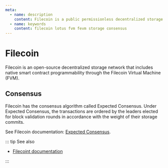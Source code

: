 ```yaml
---
meta:
  - name: description
    content: Filecoin is a public permissionless decentralized storage protocol with smart contract programmability.
  - name: keywords
    content: filecoin lotus fvm fevm storage consensus
---
```


# Filecoin

Filecoin is an open-source decentralized storage network that includes native smart contract programmability through the Filecoin Virtual Machine (FVM).

## Consensus

Filecoin has the consensus algorithm called Expected Consensus. Under Expected Consensus, the transactions are ordered by the leaders elected for block validation rounds in accordance with the weight of their storage commits.

See Filecoin documentation: [Expected Consensus](https://spec.filecoin.io/algorithms/expected_consensus/).

::: tip See also

* [Filecoint documentation](https://docs.filecoin.io/)

:::
